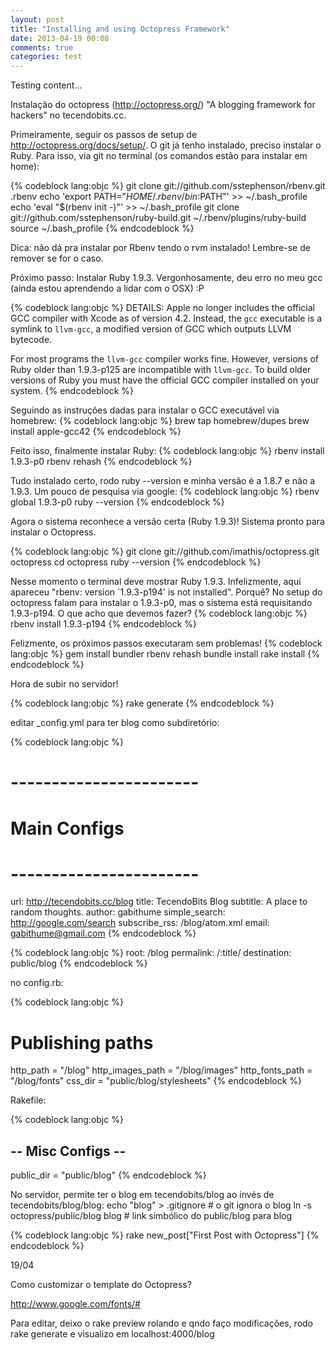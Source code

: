 ```yaml
---
layout: post
title: "Installing and using Octopress Framework"
date: 2013-04-19 00:08
comments: true
categories: test
---
```


Testing content...

Instalação do octopress (http://octopress.org/) "A blogging framework for hackers" no tecendobits.cc.

Primeiramente, seguir os passos de setup de http://octopress.org/docs/setup/.
O git já tenho instalado, preciso instalar o Ruby. Para isso, via git no terminal (os comandos estão para instalar em home):

{% codeblock lang:objc %}
git clone git://github.com/sstephenson/rbenv.git .rbenv
echo 'export PATH="$HOME/.rbenv/bin:$PATH"' >> ~/.bash_profile
echo 'eval "$(rbenv init -)"' >> ~/.bash_profile
git clone git://github.com/sstephenson/ruby-build.git ~/.rbenv/plugins/ruby-build
source ~/.bash_profile
{% endcodeblock %}

Dica: não dá pra instalar por Rbenv tendo o rvm instalado! Lembre-se de remover se for o caso.

<!-- more --> 

Próximo passo: Instalar Ruby 1.9.3.
Vergonhosamente, deu erro no meu gcc (ainda estou aprendendo a lidar com o OSX) :P

{% codeblock lang:objc %}
DETAILS: Apple no longer includes the official GCC compiler with Xcode
as of version 4.2. Instead, the `gcc` executable is a symlink to
`llvm-gcc`, a modified version of GCC which outputs LLVM bytecode.

For most programs the `llvm-gcc` compiler works fine. However,
versions of Ruby older than 1.9.3-p125 are incompatible with
`llvm-gcc`. To build older versions of Ruby you must have the official
GCC compiler installed on your system.
{% endcodeblock %}

Seguindo as instruções dadas para instalar o GCC executável via homebrew:
{% codeblock lang:objc %}
brew tap homebrew/dupes
brew install apple-gcc42
{% endcodeblock %}

Feito isso, finalmente instalar Ruby:
{% codeblock lang:objc %}
rbenv install 1.9.3-p0
rbenv rehash
{% endcodeblock %}

Tudo instalado certo, rodo ruby --version e minha versão é a 1.8.7 e
não a 1.9.3. Um pouco de pesquisa via google:
{% codeblock lang:objc %}
rbenv global 1.9.3-p0
ruby --version
{% endcodeblock %}

Agora o sistema reconhece a versão certa (Ruby 1.9.3)!
Sistema pronto para instalar o Octopress.

{% codeblock lang:objc %}
git clone git://github.com/imathis/octopress.git octopress
cd octopress
ruby --version 
{% endcodeblock %}

Nesse momento o terminal deve mostrar Ruby 1.9.3. Infelizmente, aqui
apareceu "rbenv: version `1.9.3-p194' is not installed". Porquê? No
setup do octopress falam para instalar o 1.9.3-p0, mas o sistema está
requisitando 1.9.3-p194. O que acho que devemos fazer?
{% codeblock lang:objc %}
rbenv install 1.9.3-p194
{% endcodeblock %}

Felizmente, os próximos passos executaram sem problemas!
{% codeblock lang:objc %}
gem install bundler
rbenv rehash
bundle install
rake install
{% endcodeblock %}

 Hora de subir no servidor!

{% codeblock lang:objc %}
rake generate
{% endcodeblock %}

editar _config.yml para ter blog como subdiretório:

{% codeblock lang:objc %}
# ----------------------- #
#      Main Configs       #
# ----------------------- #

url: http://tecendobits.cc/blog
title: TecendoBits Blog
subtitle: A place to random thoughts.
author: gabithume
simple_search: http://google.com/search
subscribe_rss: /blog/atom.xml
email: gabithume@gmail.com
{% endcodeblock %}



{% codeblock lang:objc %}
root: /blog
permalink: /:title/
destination: public/blog
{% endcodeblock %}

no config.rb:

{% codeblock lang:objc %}
# Publishing paths                                                                           
http_path = "/blog"
http_images_path = "/blog/images"
http_fonts_path = "/blog/fonts"
css_dir = "public/blog/stylesheets"
{% endcodeblock %}

Rakefile:

{% codeblock lang:objc %}
## -- Misc Configs -- ##

public_dir      = "public/blog" 
{% endcodeblock %}

No servidor, permite ter o blog em tecendobits/blog ao invés de tecendobits/blog/blog:
echo "blog" > .gitignore # o git ignora o blog
ln -s octopress/public/blog blog # link simbólico do public/blog para blog

{% codeblock lang:objc %}
rake new_post["First Post with Octopress"]
{% endcodeblock %}

19/04

Como customizar o template do Octopress?

http://www.google.com/fonts/#

<link href='http://fonts.googleapis.com/css?family=Gochi+Hand'
rel='stylesheet' type='text/css'>

Para editar, deixo o rake preview rolando e qndo faço modificações,
rodo rake generate e visualizo em localhost:4000/blog

